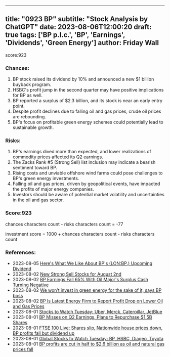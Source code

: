 
---
title: "0923 BP"
subtitle: "Stock Analysis by ChatGPT"
date: 2023-08-06T12:00:20
draft: true
tags: ['BP p.l.c.', 'BP', 'Earnings', 'Dividends', 'Green Energy']
author: Friday Wall
---

score:923
### Chances:
1. BP stock raised its dividend by 10% and announced a new $1 billion buyback program.
2. HSBC's profit jump in the second quarter may have positive implications for BP as well.
3. BP reported a surplus of $2.3 billion, and its stock is near an early entry point.
4. Despite profit declines due to falling oil and gas prices, crude oil prices are rebounding.
5. BP's focus on profitable green energy schemes could potentially lead to sustainable growth.
### Risks:
1. BP's earnings dived more than expected, and lower realizations of commodity prices affected its Q2 earnings.
2. The Zacks Rank #5 (Strong Sell) list inclusion may indicate a bearish sentiment toward BP.
3. Rising costs and unviable offshore wind farms could pose challenges to BP's green energy investments.
4. Falling oil and gas prices, driven by geopolitical events, have impacted the profits of major energy companies.
5. Investors should be aware of potential market volatility and uncertainties in the oil and gas sector.
### Score:923
chances characters count - risks characters count = -77

investment score = 1000 + chances characters count - risks characters count
### References:
- 2023-08-05 [Here's What We Like About BP's (LON:BP.) Upcoming Dividend](https://finance.yahoo.com/news/heres-bps-lon-bp-upcoming-070653675.html?.tsrc=rss)
- 2023-08-02 [New Strong Sell Stocks for August 2nd](https://finance.yahoo.com/news/strong-sell-stocks-august-2nd-090300943.html?.tsrc=rss)
- 2023-08-02 [BP Earnings Fall 65% With Oil Major's Surplus Cash Turning Negative](https://finance.yahoo.com/m/c3024e8e-403a-305a-91ee-93695aaa9950/bp-earnings-fall-65%25-with-oil.html?.tsrc=rss)
- 2023-08-02 [We won’t invest in green energy for the sake of it, says BP boss](https://uk.finance.yahoo.com/news/won-t-invest-green-energy-183902648.html?.tsrc=rss)
- 2023-08-02 [BP Is Latest Energy Firm to Report Profit Drop on Lower Oil and Gas Prices](https://finance.yahoo.com/m/2bd8b4e0-f43f-3705-ae13-348342aee9d7/bp-is-latest-energy-firm-to.html?.tsrc=rss)
- 2023-08-01 [Stocks to Watch Tuesday: Uber, Merck, Caterpillar, JetBlue](https://finance.yahoo.com/m/40d5f959-fe6f-3dc9-8637-3810048fc6b1/stocks-to-watch-tuesday%3A.html?.tsrc=rss)
- 2023-08-01 [BP Misses on Q2 Earnings, Plans to Repurchase $1.5B Shares](https://finance.yahoo.com/news/bp-misses-q2-earnings-plans-144100148.html?.tsrc=rss)
- 2023-08-01 [FTSE 100 Live: Shares slip, Nationwide house prices down, BP profits fall but dividend up](https://www.standard.co.uk/business/ftse-100-live-01-august-bp-greggs-diageo-results-nationwide-house-price-index-stocks-shares-mortgages-inflation-interest-rate-b1097845.html?.tsrc=rss)
- 2023-08-01 [Global Stocks to Watch Tuesday: BP, HSBC, Diageo, Toyota](https://finance.yahoo.com/m/bbc4b683-b281-3397-8ebb-2f0ec1f0f606/global-stocks-to-watch.html?.tsrc=rss)
- 2023-08-01 [BP profits are cut in half to $2.6 billion as oil and natural gas prices fall](https://finance.yahoo.com/news/bp-profits-cut-half-2-094611204.html?.tsrc=rss)


                